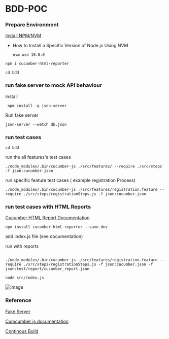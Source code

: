 # BDD-POC


### Prepare Environment

[Install NPM/NVM](https://www.hostinger.com/tutorials/how-to-install-node-ubuntu?ppc_campaign=google_search_generic_hosting_all&bidkw=defaultkeyword&lo=1001441&gclid=CjwKCAjw-b-kBhB-EiwA4fvKrLcst2fexmoKwgv-uy7LWOWqfMYy25Qwzziq-AYyjxjkRb4YPSaD7BoC9BEQAvD_BwE)

- How to Install a Specific Version of Node.js Using NVM

  `nvm use 18.0.0`

` npm i cucumber-html-reporter `

` cd bdd `

### run fake server to mock API behaviour

Install 

` npm install -g json-server`

Run fake server 

` json-server --watch db.json `

### run test cases

`cd bdd`


run the all features's test cases

```
./node_modules/.bin/cucumber-js ./src/features/ --require ./src/steps -f json:cucumber.json

```

run specific feature test cases ( example registration Process)

```
./node_modules/.bin/cucumber-js ./src/features/registration.feature --require ./src/steps/registrationSteps.js -f json:cucumber.json

```

### run test cases with HTML Reports

[Cucumber HTML Report Documentation ](https://www.npmjs.com/package/cucumber-html-reporter)

`npm install cucumber-html-reporter --save-dev`

add index.js file (see documentation)

run with reports

```

./node_modules/.bin/cucumber-js ./src/features/registration.feature --require ./src/steps/registrationSteps.js -f json:cucumber.json -f json:test/report/cucumber_report.json

```

`
node src/index.js
`

![image](https://github.com/mnhmilu/poc-cucumberjs-bdd/assets/7475000/96bba618-7546-4ae2-8f5f-72622825b335)


### Reference

[Fake Server](https://www.npmjs.com/package/json-server)

[Cumcumber js documentation ](https://cucumber.io/docs/installation/javascript/)

[Continous Build](https://cucumber.io/docs/guides/continuous-integration/)

